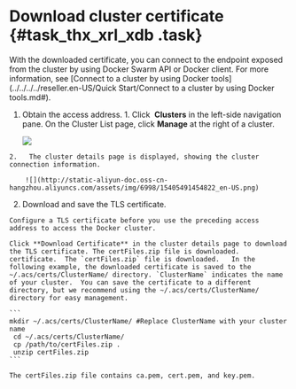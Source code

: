 # Download cluster certificate {#task_thx_xrl_xdb .task}

With the downloaded certificate, you can connect to the endpoint exposed from the cluster by using Docker Swarm API or Docker client. For more information, see [Connect to a cluster by using Docker tools](../../../../reseller.en-US/Quick Start/Connect to a cluster by using Docker tools.md#).

1.   Obtain the access address. 
    1.   Click  **Clusters** in the left-side navigation pane. On the Cluster List page, click **Manage** at the right of a cluster. 

        ![](http://static-aliyun-doc.oss-cn-hangzhou.aliyuncs.com/assets/img/6998/15405491454821_en-US.png)

    2.   The cluster details page is displayed, showing the cluster connection information. 

        ![](http://static-aliyun-doc.oss-cn-hangzhou.aliyuncs.com/assets/img/6998/15405491454822_en-US.png)

2.   Download and save the TLS certificate. 

    Configure a TLS certificate before you use the preceding access address to access the Docker cluster.

    Click **Download Certificate** in the cluster details page to download the TLS certificate. The certFiles.zip file is downloaded.   certificate.  The `certFiles.zip` file is downloaded.   In the following example, the downloaded certificate is saved to the   ~/.acs/certs/ClusterName/ directory. `ClusterName` indicates the name of your cluster.  You can save the certificate to a different directory, but we recommend using the ~/.acs/certs/ClusterName/ directory for easy management.

    ```
    mkdir ~/.acs/certs/ClusterName/ #Replace ClusterName with your cluster name
     cd ~/.acs/certs/ClusterName/
     cp /path/to/certFiles.zip .
     unzip certFiles.zip
    ```

    The certFiles.zip file contains ca.pem, cert.pem, and key.pem.


